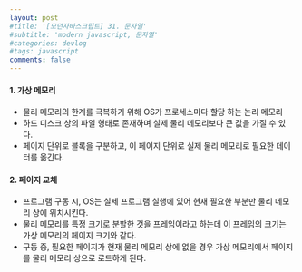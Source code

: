 ```yaml
---
layout: post
#title: '[모던자바스크립트] 31. 문자열'
#subtitle: 'modern javascript, 문자열'
#categories: devlog
#tags: javascript
comments: false
---
```


#### 1. 가상 메모리 ####
- 물리 메모리의 한계를 극복하기 위해 OS가 프로세스마다 할당 하는 논리 메모리
- 하드 디스크 상의 파일 형태로 존재하며 실제 물리 메모리보다 큰 값을 가질 수 있다.
- 페이지 단위로 블록을 구분하고, 이 페이지 단위로 실제 물리 메모리로 필요한 데이터를 옮긴다. 

#### 2. 페이지 교체 ####
- 프로그램 구동 시, OS는 실제 프로그램 실행에 있어 현재 필요한 부분만 물리 메모리 상에 위치시킨다.
- 물리 메모리를 특정 크기로 분할한 것을 프레임이라고 하는데 이 프레임의 크기는 가상 메모리의 페이지 크기와 같다.
- 구동 중, 필요한 페이지가 현재 물리 메모리 상에 없을 경우 가상 메모리에서 페이지를 물리 메모리 상으로 로드하게 된다. 
